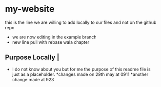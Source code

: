 # my-website
this is the line we are willing to add locally to our files and not on the github repo
* we are now editing in the example branch
* new line pull with rebase wala chapter
## Purpose Locally |
* I do not know about you but for me the purpose of this readme file is just as a placeholder.
*changes made on 29th may at 0911
*another change made at 923